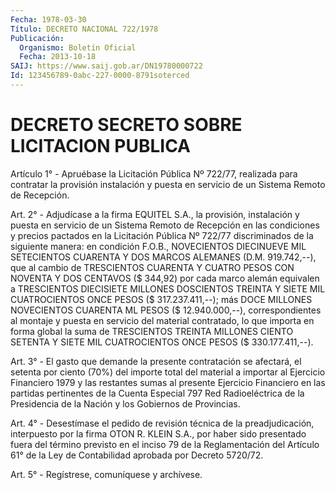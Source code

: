 ```yaml
---
Fecha: 1978-03-30
Título: DECRETO NACIONAL 722/1978
Publicación:
  Organismo: Boletín Oficial
  Fecha: 2013-10-18
SAIJ: https://www.saij.gob.ar/DN19780000722
Id: 123456789-0abc-227-0000-8791soterced
---
```

# DECRETO SECRETO SOBRE LICITACION PUBLICA

<a id="1"></a>
Artículo 1° - Apruébase la Licitación Pública Nº 722/77, realizada para contratar la provisión instalación y puesta en servicio de un Sistema Remoto de Recepción.

<a id="2"></a>
Art. 2° - Adjudícase a la firma EQUITEL S.A., la provisión, instalación y puesta en servicio de un Sistema Remoto de Recepción en las condiciones y precios pactados en la Licitación Pública Nº 722/77 discriminados de la siguiente manera: en condición F.O.B., NOVECIENTOS DIECINUEVE MIL SETECIENTOS CUARENTA Y DOS MARCOS ALEMANES (D.M. 919.742,--), que al cambio de TRESCIENTOS CUARENTA Y CUATRO PESOS CON NOVENTA Y DOS CENTAVOS ($ 344,92) por cada marco alemán equivalen a TRESCIENTOS DIECISIETE MILLONES DOSCIENTOS TREINTA Y SIETE MIL CUATROCIENTOS ONCE PESOS ($ 317.237.411,--); más DOCE MILLONES NOVECIENTOS CUARENTA ML PESOS ($ 12.940.000,--), correspondientes al montaje y puesta en servicio del material contratado, lo que importa en forma global la suma de TRESCIENTOS TREINTA MILLONES CIENTO SETENTA Y SIETE MIL CUATROCIENTOS ONCE PESOS ($ 330.177.411,--).

<a id="3"></a>
Art. 3° - El gasto que demande la presente contratación se afectará, el setenta por ciento (70%) del importe total del material a importar al Ejercicio Financiero 1979 y las restantes sumas al presente Ejercicio Financiero en las partidas pertinentes de la Cuenta Especial 797 Red Radioeléctrica de la Presidencia de la Nación y los Gobiernos de Provincias.

<a id="4"></a>
Art. 4° - Desestímase el pedido de revisión técnica de la preadjudicación, interpuesto por la firma OTON R. KLEIN S.A., por haber sido presentado fuera del término previsto en el inciso 79 de la Reglamentación del Artículo 61° de la Ley de Contabilidad aprobada por Decreto 5720/72.

<a id="5"></a>
Art. 5° - Regístrese, comuníquese y archívese.